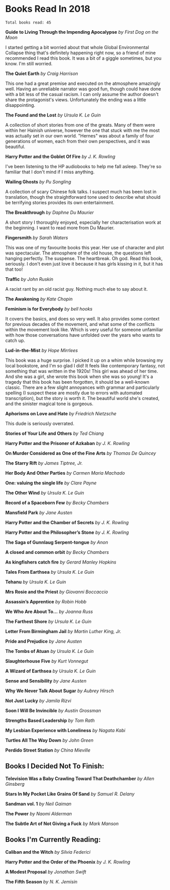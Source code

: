 # Books Read In 2018
`Total books read: 45`


**Guide to Living Through the Impending Apocalypse**
*by First Dog on the Moon*

I started getting a bit worried about that whole Global Environmental Collapse thing that's definitely happening right now, so a friend of mine recommended I read this book. It was a bit of a giggle sometimes, but you know. I'm still worried.

**The Quiet Earth**
*by Craig Harrison*

This one had a great premise and executed on the atmosphere amazingly well. Having an unreliable narrator was good fun, though could have done with a bit less of the casual racism. I can only assume the author doesn't share the protagonist's views. Unfortunately the ending was a little disappointing.

**The Found and the Lost**
*by Ursula K. Le Guin*

A collection of short stories from one of the greats. Many of them were within her Hainish universe, however the one that stuck with me the most was actually set in our own world. "Hernes" was about a family of four generations of women, each from their own perspectives, and it was beautiful.

**Harry Potter and the Goblet Of Fire**
*by J. K. Rowling*

I've been listening to the HP audiobooks to help me fall asleep. They're so familiar that I don't mind if I miss anything.

**Wailing Ghosts**
*by Pu Songling*

A collection of scary Chinese folk talks. I suspect much has been lost in translation, though the straightforward tone used to describe what should be terrifying stories provides its own entertainment.

**The Breakthrough**
*by Daphne Du Maurier*

A short story I thoroughly enjoyed, especially her characterisation work at the beginning. I want to read more from Du Maurier.

**Fingersmith**
*by Sarah Waters*

This was one of my favourite books this year. Her use of character and plot was spectacular. The atmosphere of the old house, the questions left hanging perfectly. The suspense. The heartbreak. Oh god. Read this book, seriously. I don't even just love it because it has girls kissing in it, but it has that too!

**Traffic**
*by John Ruskin*

A racist rant by an old racist guy. Nothing much else to say about it.

**The Awakening**
*by Kate Chopin*

**Feminism is for Everybody**
*by bell hooks*

It covers the basics, and does so very well. It also provides some context for previous decades of the movement, and what some of the conflicts within the movement look like. Which is very useful for someone unfamiliar with how those conversations have unfolded over the years who wants to catch up.

**Lud-in-the-Mist**
*by Hope Mirrlees*

This book was a huge surprise. I picked it up on a whim while browsing my local bookstore, and I'm so glad I did! It feels like contemporary fantasy, not something that was written in the 1920s! This girl was ahead of her time. And she was a girl, she wrote this book when she was so young! It's a tragedy that this book has been forgotten, it should be a well-known classic.
There are a few slight annoyances with grammar and particularly spelling (I suspect these are mostly due to errors with automated transcription), but the story is worth it.
The beautiful world she's created, and the sinister magical tone is gorgeous.

**Aphorisms on Love and Hate**
*by Friedrich Nietzsche*

This dude is seriously overrated.

**Stories of Your Life and Others**
*by Ted Chiang*

**Harry Potter and the Prisoner of Azkaban**
*by J. K. Rowling*

**On Murder Considered as One of the Fine Arts**
*by Thomas De Quincey*

**The Starry Rift**
*by James Tiptree, Jr.*

**Her Body And Other Parties**
*by Carmen Maria Machado*

**One: valuing the single life**
*by Clare Payne*

**The Other Wind**
*by Ursula K. Le Guin*

**Record of a Spaceborn Few**
*by Becky Chambers*

**Mansfield Park**
*by Jane Austen*

**Harry Potter and the Chamber of Secrets**
*by J. K. Rowling*

**Harry Potter and the Philosopher’s Stone**
*by J. K. Rowling*

**The Saga of Gunnlaug Serpent-tongue**
*by Anon*

**A closed and common orbit**
*by Becky Chambers*

**As kingfishers catch fire**
*by Gerard Manley Hopkins*

**Tales From Earthsea**
*by Ursula K. Le Guin*

**Tehanu**
*by Ursula K. Le Guin*

**Mrs Rosie and the Priest**
*by Giovanni Boccaccio*

**Assassin’s Apprentice**
*by Robin Hobb*

**We Who Are About To...**
*by Joanna Russ*

**The Farthest Shore**
*by Ursula K. Le Guin*

**Letter From Birmingham Jail**
*by Martin Luther King, Jr.*

**Pride and Prejudice**
*by Jane Austen*

**The Tombs of Atuan**
*by Ursula K. Le Guin*

**Slaughterhouse Five**
*by Kurt Vonnegut*

**A Wizard of Earthsea**
*by Ursula K. Le Guin*

**Sense and Sensibility**
*by Jane Austen*

**Why We Never Talk About Sugar**
*by Aubrey Hirsch*

**Not Just Lucky**
*by Jamila Rizvi*

**Soon I Will Be Invincible**
*by Austin Grossman*

**Strengths Based Leadership**
*by Tom Rath*

**My Lesbian Experience with Loneliness**
*by Nagata Kabi*

**Turtles All The Way Down**
*by John Green*

**Perdido Street Station**
*by China Mieville*

## Books I Decided Not To Finish:

**Television Was a Baby Crawling Toward That Deathchamber**
*by Allen Ginsberg*

**Stars In My Pocket Like Grains Of Sand**
*by Samuel R. Delany*

**Sandman vol. 1**
*by Neil Gaiman*

**The Power**
*by Naomi Alderman*

**The Subtle Art of Not Giving a Fuck**
*by Mark Manson*

## Books I'm Currently Reading:

**Caliban and the Witch**
*by Silvia Federici*

**Harry Potter and the Order of the Phoenix**
*by J. K. Rowling*

**A Modest Proposal**
*by Jonathan Swift*

**The Fifth Season**
*by N. K. Jemisin*
